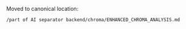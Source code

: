 <!-- Pointer for ENHANCED_PROGRESS_IMPLEMENTATION.md -->

Moved to canonical location:

`/part of AI separator backend/chroma/ENHANCED_CHROMA_ANALYSIS.md`
